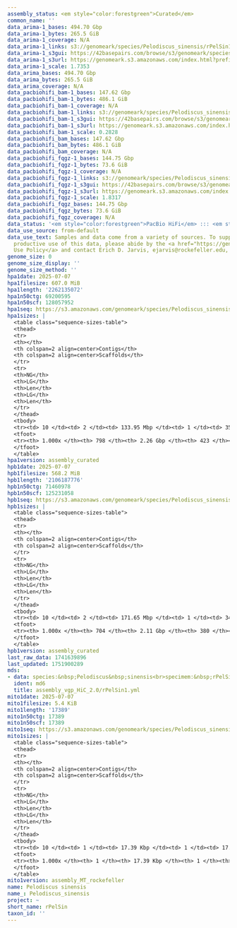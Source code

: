 ```yaml
---
assembly_status: <em style="color:forestgreen">Curated</em>
common_name: ''
data_arima-1_bases: 494.70 Gbp
data_arima-1_bytes: 265.5 GiB
data_arima-1_coverage: N/A
data_arima-1_links: s3://genomeark/species/Pelodiscus_sinensis/rPelSin1/genomic_data/arima/<br>
data_arima-1_s3gui: https://42basepairs.com/browse/s3/genomeark/species/Pelodiscus_sinensis/rPelSin1/genomic_data/arima/
data_arima-1_s3url: https://genomeark.s3.amazonaws.com/index.html?prefix=species/Pelodiscus_sinensis/rPelSin1/genomic_data/arima/
data_arima-1_scale: 1.7353
data_arima_bases: 494.70 Gbp
data_arima_bytes: 265.5 GiB
data_arima_coverage: N/A
data_pacbiohifi_bam-1_bases: 147.62 Gbp
data_pacbiohifi_bam-1_bytes: 486.1 GiB
data_pacbiohifi_bam-1_coverage: N/A
data_pacbiohifi_bam-1_links: s3://genomeark/species/Pelodiscus_sinensis/rPelSin1/genomic_data/pacbio_hifi/<br>
data_pacbiohifi_bam-1_s3gui: https://42basepairs.com/browse/s3/genomeark/species/Pelodiscus_sinensis/rPelSin1/genomic_data/pacbio_hifi/
data_pacbiohifi_bam-1_s3url: https://genomeark.s3.amazonaws.com/index.html?prefix=species/Pelodiscus_sinensis/rPelSin1/genomic_data/pacbio_hifi/
data_pacbiohifi_bam-1_scale: 0.2828
data_pacbiohifi_bam_bases: 147.62 Gbp
data_pacbiohifi_bam_bytes: 486.1 GiB
data_pacbiohifi_bam_coverage: N/A
data_pacbiohifi_fqgz-1_bases: 144.75 Gbp
data_pacbiohifi_fqgz-1_bytes: 73.6 GiB
data_pacbiohifi_fqgz-1_coverage: N/A
data_pacbiohifi_fqgz-1_links: s3://genomeark/species/Pelodiscus_sinensis/rPelSin1/genomic_data/pacbio_hifi/<br>
data_pacbiohifi_fqgz-1_s3gui: https://42basepairs.com/browse/s3/genomeark/species/Pelodiscus_sinensis/rPelSin1/genomic_data/pacbio_hifi/
data_pacbiohifi_fqgz-1_s3url: https://genomeark.s3.amazonaws.com/index.html?prefix=species/Pelodiscus_sinensis/rPelSin1/genomic_data/pacbio_hifi/
data_pacbiohifi_fqgz-1_scale: 1.8317
data_pacbiohifi_fqgz_bases: 144.75 Gbp
data_pacbiohifi_fqgz_bytes: 73.6 GiB
data_pacbiohifi_fqgz_coverage: N/A
data_status: '<em style="color:forestgreen">PacBio HiFi</em> ::: <em style="color:forestgreen">Arima</em>'
data_use_source: from-default
data_use_text: Samples and data come from a variety of sources. To support fair and
  productive use of this data, please abide by the <a href="https://genome10k.soe.ucsc.edu/data-use-policies/">Data
  Use Policy</a> and contact Erich D. Jarvis, ejarvis@rockefeller.edu, with any questions.
genome_size: 0
genome_size_display: ''
genome_size_method: ''
hpa1date: 2025-07-07
hpa1filesize: 607.0 MiB
hpa1length: '2262135072'
hpa1n50ctg: 69200595
hpa1n50scf: 128057952
hpa1seq: https://s3.amazonaws.com/genomeark/species/Pelodiscus_sinensis/rPelSin1/assembly_curated/rPelSin1.hap1.decontam.20250707.fasta.gz
hpa1sizes: |
  <table class="sequence-sizes-table">
  <thead>
  <tr>
  <th></th>
  <th colspan=2 align=center>Contigs</th>
  <th colspan=2 align=center>Scaffolds</th>
  </tr>
  <tr>
  <th>NG</th>
  <th>LG</th>
  <th>Len</th>
  <th>LG</th>
  <th>Len</th>
  </tr>
  </thead>
  <tbody>
  <tr><td> 10 </td><td> 2 </td><td> 133.95 Mbp </td><td> 1 </td><td> 354.69 Mbp </td></tr><tr><td> 20 </td><td> 4 </td><td> 124.65 Mbp </td><td> 2 </td><td> 259.76 Mbp </td></tr><tr><td> 30 </td><td> 5 </td><td> 114.52 Mbp </td><td> 3 </td><td> 198.03 Mbp </td></tr><tr><td> 40 </td><td> 8 </td><td> 74.24 Mbp </td><td> 4 </td><td> 133.95 Mbp </td></tr><tr style="background-color:#cccccc;"><td> 50 </td><td> 11 </td><td style="background-color:#88ff88;"> 69.20 Mbp </td><td> 6 </td><td style="background-color:#88ff88;"> 128.06 Mbp </td></tr><tr><td> 60 </td><td> 16 </td><td> 43.96 Mbp </td><td> 9 </td><td> 69.20 Mbp </td></tr><tr><td> 70 </td><td> 22 </td><td> 32.57 Mbp </td><td> 12 </td><td> 54.33 Mbp </td></tr><tr><td> 80 </td><td> 31 </td><td> 11.73 Mbp </td><td> 17 </td><td> 42.11 Mbp </td></tr><tr><td> 90 </td><td> 69 </td><td> 2.97 Mbp </td><td> 24 </td><td> 22.21 Mbp </td></tr><tr><td> 100 </td><td> 798 </td><td> 16.60 Kbp </td><td> 423 </td><td> 16.60 Kbp </td></tr></tbody>
  <tfoot>
  <tr><th> 1.000x </th><th> 798 </th><th> 2.26 Gbp </th><th> 423 </th><th> 2.26 Gbp </th></tr>
  </tfoot>
  </table>
hpa1version: assembly_curated
hpb1date: 2025-07-07
hpb1filesize: 568.2 MiB
hpb1length: '2106187776'
hpb1n50ctg: 71460978
hpb1n50scf: 125231058
hpb1seq: https://s3.amazonaws.com/genomeark/species/Pelodiscus_sinensis/rPelSin1/assembly_curated/rPelSin1.hap2.decontam.20250707.fasta.gz
hpb1sizes: |
  <table class="sequence-sizes-table">
  <thead>
  <tr>
  <th></th>
  <th colspan=2 align=center>Contigs</th>
  <th colspan=2 align=center>Scaffolds</th>
  </tr>
  <tr>
  <th>NG</th>
  <th>LG</th>
  <th>Len</th>
  <th>LG</th>
  <th>Len</th>
  </tr>
  </thead>
  <tbody>
  <tr><td> 10 </td><td> 2 </td><td> 171.65 Mbp </td><td> 1 </td><td> 349.87 Mbp </td></tr><tr><td> 20 </td><td> 3 </td><td> 126.19 Mbp </td><td> 2 </td><td> 250.90 Mbp </td></tr><tr><td> 30 </td><td> 5 </td><td> 79.23 Mbp </td><td> 3 </td><td> 193.60 Mbp </td></tr><tr><td> 40 </td><td> 8 </td><td> 73.46 Mbp </td><td> 4 </td><td> 129.17 Mbp </td></tr><tr style="background-color:#cccccc;"><td> 50 </td><td> 10 </td><td style="background-color:#88ff88;"> 71.46 Mbp </td><td> 6 </td><td style="background-color:#88ff88;"> 125.23 Mbp </td></tr><tr><td> 60 </td><td> 14 </td><td> 49.93 Mbp </td><td> 8 </td><td> 71.46 Mbp </td></tr><tr><td> 70 </td><td> 20 </td><td> 33.60 Mbp </td><td> 11 </td><td> 47.51 Mbp </td></tr><tr><td> 80 </td><td> 28 </td><td> 17.06 Mbp </td><td> 16 </td><td> 37.24 Mbp </td></tr><tr><td> 90 </td><td> 68 </td><td> 2.49 Mbp </td><td> 25 </td><td> 14.96 Mbp </td></tr><tr><td> 100 </td><td> 704 </td><td> 15.84 Kbp </td><td> 380 </td><td> 15.84 Kbp </td></tr></tbody>
  <tfoot>
  <tr><th> 1.000x </th><th> 704 </th><th> 2.11 Gbp </th><th> 380 </th><th> 2.11 Gbp </th></tr>
  </tfoot>
  </table>
hpb1version: assembly_curated
last_raw_data: 1741639896
last_updated: 1751900289
mds:
- data: species:&nbsp;Pelodiscus&nbsp;sinensis<br>specimem:&nbsp;rPelSin1<br>projects:<br>&nbsp;&nbsp;-&nbsp;vgp<br>assembled_by_group:&nbsp;Rockefeller<br>data_location:&nbsp;S3<br>release_to:&nbsp;S3<br>combine_for_curation:&nbsp;false<br>hap1:&nbsp;s3://genomeark/species/Pelodiscus_sinensis/rPelSin1/assembly_vgp_HiC_2.0/rPelSin1.HiC.hap1.20250707.fasta.gz<br>hap2:&nbsp;s3://genomeark/species/Pelodiscus_sinensis/rPelSin1/assembly_vgp_HiC_2.0/rPelSin1.HiC.hap2.20250707.fasta.gz<br>pretext_hap1:&nbsp;s3://genomeark/species/Pelodiscus_sinensis/rPelSin1/assembly_vgp_HiC_2.0/evaluation/hap1/pretext/s2/rPelSin1_hap1__s2_heatmap.pretext<br>pretext_hap2:&nbsp;s3://genomeark/species/Pelodiscus_sinensis/rPelSin1/assembly_vgp_HiC_2.0/evaluation/hap2/pretext/s2/rPelSin1_hap2__s2_heatmap.pretext<br>kmer_spectra_img:&nbsp;s3://genomeark/species/Pelodiscus_sinensis/rPelSin1/assembly_vgp_HiC_2.0/evaluation/merqury/rPelSin1_png/<br>pacbio_read_dir:&nbsp;s3://genomeark/species/Pelodiscus_sinensis/rPelSin1/genomic_data/pacbio_hifi/<br>pacbio_read_type:&nbsp;hifi<br>hic_read_dir:&nbsp;s3://genomeark/species/Pelodiscus_sinensis/rPelSin1/genomic_data/arima/<br>pipeline:<br>&nbsp;&nbsp;-&nbsp;hifiasm&nbsp;(0.25.0+galaxy0)<br>&nbsp;&nbsp;-&nbsp;yahs&nbsp;(1.2a.2+galaxy2)<br>&nbsp;&nbsp;-&nbsp;VGP0&nbsp;mitoHiFi&nbsp;workflow&nbsp;(v0.2.1)<br>&nbsp;&nbsp;-&nbsp;VGP1&nbsp;genomic&nbsp;profiling&nbsp;workflow&nbsp;(v0.3)<br>&nbsp;&nbsp;-&nbsp;VGP4&nbsp;HiFi&nbsp;HiC&nbsp;assembly&nbsp;workflow&nbsp;(v0.3.8)<br>&nbsp;&nbsp;-&nbsp;VGP8&nbsp;HiC&nbsp;scaffolding&nbsp;workflow&nbsp;(v2.0)<br>&nbsp;&nbsp;-&nbsp;VGP9&nbsp;decontamination&nbsp;workflow&nbsp;(v0.7)&nbsp;with&nbsp;Kranken2&nbsp;database&nbsp;PlusPF&nbsp;2022<br>notes:&nbsp;This&nbsp;was&nbsp;a&nbsp;Hifiasm-HiC&nbsp;assembly&nbsp;of&nbsp;rPelSin1&nbsp;resulting&nbsp;in&nbsp;two&nbsp;haplotype&nbsp;assemblies.&nbsp;HiC&nbsp;data&nbsp;were&nbsp;generated&nbsp;using&nbsp;the&nbsp;Arima&nbsp;library&nbsp;prep&nbsp;kit,&nbsp;and&nbsp;require&nbsp;trimming&nbsp;the&nbsp;first&nbsp;5&nbsp;bp&nbsp;off&nbsp;from&nbsp;the&nbsp;5'&nbsp;end&nbsp;of&nbsp;both&nbsp;read&nbsp;files.&nbsp;The&nbsp;restriction&nbsp;enzymes&nbsp;used&nbsp;were&nbsp;the&nbsp;Arima&nbsp;v2&nbsp;kit,&nbsp;so&nbsp;the&nbsp;cutting&nbsp;sites&nbsp;are&nbsp;GATC,&nbsp;GANTC,&nbsp;CTNAG,&nbsp;TTAA.&nbsp;Decide&nbsp;not&nbsp;to&nbsp;curate&nbsp;the&nbsp;genome&nbsp;due&nbsp;to&nbsp;sparse&nbsp;HiC&nbsp;signals&nbsp;in&nbsp;PretextMap.&nbsp;Only&nbsp;new&nbsp;HiC&nbsp;data&nbsp;was&nbsp;used&nbsp;in&nbsp;assembly.<br>
  ident: md6
  title: assembly_vgp_HiC_2.0/rPelSin1.yml
mito1date: 2025-07-07
mito1filesize: 5.4 KiB
mito1length: '17389'
mito1n50ctg: 17389
mito1n50scf: 17389
mito1seq: https://s3.amazonaws.com/genomeark/species/Pelodiscus_sinensis/rPelSin1/assembly_MT_rockefeller/rPelSin1.MT.20250707.fasta.gz
mito1sizes: |
  <table class="sequence-sizes-table">
  <thead>
  <tr>
  <th></th>
  <th colspan=2 align=center>Contigs</th>
  <th colspan=2 align=center>Scaffolds</th>
  </tr>
  <tr>
  <th>NG</th>
  <th>LG</th>
  <th>Len</th>
  <th>LG</th>
  <th>Len</th>
  </tr>
  </thead>
  <tbody>
  <tr><td> 10 </td><td> 1 </td><td> 17.39 Kbp </td><td> 1 </td><td> 17.39 Kbp </td></tr><tr><td> 20 </td><td> 1 </td><td> 17.39 Kbp </td><td> 1 </td><td> 17.39 Kbp </td></tr><tr><td> 30 </td><td> 1 </td><td> 17.39 Kbp </td><td> 1 </td><td> 17.39 Kbp </td></tr><tr><td> 40 </td><td> 1 </td><td> 17.39 Kbp </td><td> 1 </td><td> 17.39 Kbp </td></tr><tr style="background-color:#cccccc;"><td> 50 </td><td> 1 </td><td style="background-color:#ff8888;"> 17.39 Kbp </td><td> 1 </td><td style="background-color:#ff8888;"> 17.39 Kbp </td></tr><tr><td> 60 </td><td> 1 </td><td> 17.39 Kbp </td><td> 1 </td><td> 17.39 Kbp </td></tr><tr><td> 70 </td><td> 1 </td><td> 17.39 Kbp </td><td> 1 </td><td> 17.39 Kbp </td></tr><tr><td> 80 </td><td> 1 </td><td> 17.39 Kbp </td><td> 1 </td><td> 17.39 Kbp </td></tr><tr><td> 90 </td><td> 1 </td><td> 17.39 Kbp </td><td> 1 </td><td> 17.39 Kbp </td></tr><tr><td> 100 </td><td> 1 </td><td> 17.39 Kbp </td><td> 1 </td><td> 17.39 Kbp </td></tr></tbody>
  <tfoot>
  <tr><th> 1.000x </th><th> 1 </th><th> 17.39 Kbp </th><th> 1 </th><th> 17.39 Kbp </th></tr>
  </tfoot>
  </table>
mito1version: assembly_MT_rockefeller
name: Pelodiscus sinensis
name_: Pelodiscus_sinensis
project: ~
short_name: rPelSin
taxon_id: ''
---
```

